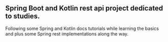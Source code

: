 ## Spring Boot and Kotlin rest api project dedicated to studies. 

Following some Spring and Kotlin docs tutorials while learning the basics and plus some Spring rest implementations along the way.
